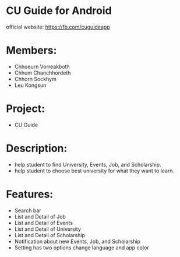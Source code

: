 # CU Guide for Android

official website: https://fb.com/cuguideapp

# Members:
  - Chhoeurn Vorreakboth
  - Chhum Chanchhordeth
  - Chhorn Sockhym
  - Leu Kongsun
  
# Project:
  - CU Guide

# Description:
  - help student to find University, Events, Job, and Scholarship.
  - help student to choose best university for what they want to learn.

# Features:
  - Search bar
  - List and Detail of Job
  - List and Detail of Events
  - List and Detail of University
  - List and Detail of Scholarship
  - Notification about new Events, Job, and Scholarship
  - Setting has two options change language and app color
